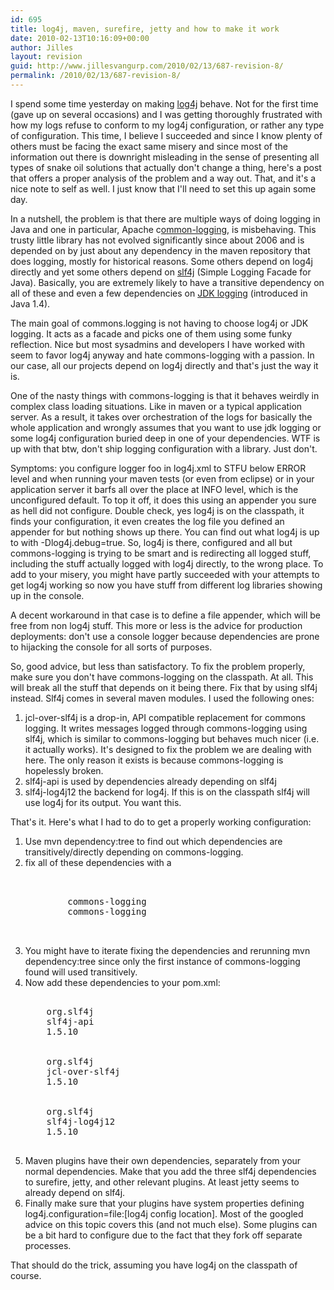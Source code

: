 ```yaml
---
id: 695
title: log4j, maven, surefire, jetty and how to make it work
date: 2010-02-13T10:16:09+00:00
author: Jilles
layout: revision
guid: http://www.jillesvangurp.com/2010/02/13/687-revision-8/
permalink: /2010/02/13/687-revision-8/
---
```

I spend some time yesterday on making <a href="http://logging.apache.org/log4j/1.2/index.html">log4j</a> behave. Not for the first time (gave up on several occasions) and I was getting thoroughly frustrated with how my logs refuse to conform to my log4j configuration, or rather any type of configuration. This time, I believe I succeeded and since I know plenty of others must be facing the exact same misery and since most of the information out there is downright misleading in the sense of presenting all types of snake oil solutions that actually don't change a thing, here's a post that offers a proper analysis of the problem and a way out. That, and it's a nice note to self as well. I just know that I'll need to set this up again some day.

In a nutshell, the problem is that there are multiple ways of doing logging in Java and one in particular, Apache c<a href="http://commons.apache.org/logging/">ommon-logging</a>, is misbehaving. This trusty little library has not evolved significantly since about 2006 and is depended on by just about any dependency in the maven repository that does logging, mostly for historical reasons. Some others depend on log4j directly and yet some others depend on <a href="http://www.slf4j.org/">slf4j</a> (Simple Logging Facade for Java). Basically, you are extremely likely to have a transitive dependency on all of these and even a few dependencies on <a href="http://java.sun.com/j2se/1.4.2/docs/guide/util/logging/overview.html">JDK logging</a> (introduced in Java 1.4).  

The main goal of commons.logging is not having to choose log4j or JDK logging. It acts as a facade and picks one of them using some funky reflection. Nice but most sysadmins and developers I have worked with seem to favor log4j anyway and hate commons-logging with a passion. In our case, all our projects depend on log4j directly and that's just the way it is.

One of the nasty things with commons-logging is that it behaves weirdly in complex class loading situations. Like in maven or a typical application server. As a result, it takes over orchestration of the logs for basically the whole application and wrongly assumes that you want to use jdk logging or some log4j configuration buried deep in one of your dependencies. WTF is up with that btw, don't ship logging configuration with a library. Just don't. 

Symptoms: you configure logger foo in log4j.xml to STFU below ERROR level and when running your maven tests (or even from eclipse) or in your application server it barfs all over the place at INFO level, which is the unconfigured default. To top it off, it does this using an appender you sure as hell did not configure. Double check, yes log4j is on the classpath, it finds your configuration, it even creates the log file you defined an appender for but nothing shows up there. You can find out what log4j is up to with -Dlog4j.debug=true.  So, log4j is there, configured and all but commons-logging is trying to be smart and is redirecting all logged stuff, including the stuff actually logged with log4j directly, to the wrong place. To add to your misery, you might have partly succeeded with your attempts to get log4j working so now you have stuff from different log libraries showing up in the console. 

A decent workaround in that case is to define a file appender, which will be free from non log4j stuff. This more or less is the advice for production deployments: don't use a console logger because dependencies are prone to hijacking the console for all sorts of purposes. 

So, good advice, but less than satisfactory. To fix the problem properly, make sure you don't have commons-logging on the classpath. At all. This will break all the stuff that depends on it being there. Fix that by using slf4j instead. Slf4j comes in several maven modules. I used the following ones:

<ol>
	<li>jcl-over-slf4j is a drop-in, API compatible replacement for commons logging. It writes messages logged through commons-logging using slf4j, which is similar to commons-logging  but behaves much nicer (i.e. it actually works). It's designed to fix the problem we are dealing with  here. The only reason it exists is because commons-logging is hopelessly broken.</li>
	<li>slf4j-api is used by dependencies already depending on slf4j</li>
	<li>slf4j-log4j12 the backend for log4j. If this is on the classpath slf4j will use log4j for its output. You want this.</li>
</ol>

That's it. Here's what I had to do to get a properly working configuration:

<ol>
	<li>Use mvn dependency:tree to find out which dependencies are transitively/directly depending on commons-logging.</li>
	<li>fix all of these dependencies with a 
<pre lang="xml">
<exclusions>
    <exclusion>
        <groupId>commons-logging</groupId>
        <artifactId>commons-logging</artifactId>
    </exclusion>
</exclusions>
</pre> 
</li>
	<li>You might have to iterate fixing the dependencies and rerunning mvn dependency:tree since only the first instance of commons-logging found will used transitively.
 	<li>Now add these dependencies to your pom.xml:
<pre lang="xml">
<dependency>
    <groupId>org.slf4j</groupId>
    <artifactId>slf4j-api</artifactId>
    <version>1.5.10</version>
</dependency>                
<dependency>
    <groupId>org.slf4j</groupId>
    <artifactId>jcl-over-slf4j</artifactId>
    <version>1.5.10</version>
</dependency>
<dependency>
    <groupId>org.slf4j</groupId>
    <artifactId>slf4j-log4j12</artifactId>
    <version>1.5.10</version>
</dependency>
</pre>
</li>          
	<li>Maven plugins have their own dependencies, separately from your normal dependencies. Make that you add the three slf4j dependencies to surefire, jetty, and other relevant plugins. At least jetty seems to already depend on slf4j.</li>
	<li>Finally make sure that your plugins have system properties defining log4j.configuration=file:[log4j config location]. Most of the googled advice on this topic covers this (and not much else). Some plugins can be a bit hard to configure due to the fact that they fork off separate processes.</li>
</ol>

That should do the trick, assuming you have log4j on the classpath of course.